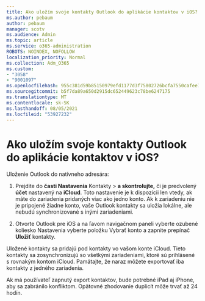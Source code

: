 ```yaml
---
title: Ako uložím svoje kontakty Outlook do aplikácie kontaktov v iOS?
ms.author: pebaum
author: pebaum
manager: scotv
ms.audience: Admin
ms.topic: article
ms.service: o365-administration
ROBOTS: NOINDEX, NOFOLLOW
localization_priority: Normal
ms.collection: Adm_O365
ms.custom:
- "3058"
- "9001097"
ms.openlocfilehash: 955c381d59b85150979efd1177d3f75802726bcfa7550cafee7eb0fb8e7381d2
ms.sourcegitcommit: b5f7da89a650d2915dc652449623c78be6247175
ms.translationtype: MT
ms.contentlocale: sk-SK
ms.lasthandoff: 08/05/2021
ms.locfileid: "53927232"
---
```

# <a name="how-do-i-save-my-outlook-contacts-to-my-ios-contacts-app"></a>Ako uložím svoje kontakty Outlook do aplikácie kontaktov v iOS?

Uloženie Outlook do natívneho adresára:
 
1. Prejdite do **časti Nastavenia** Kontakty  >  **a skontrolujte,** či je predvolený **účet** nastavený na **iCloud**. Toto nastavenie je k dispozícii len vtedy, ak máte do zariadenia pridaných viac ako jedno konto. Ak k zariadeniu nie je pripojené žiadne konto, vaše Outlook kontakty sa uložia lokálne, ale nebudú synchronizované s inými zariadeniami.
 
2. Otvorte Outlook pre iOS a na ľavom navigačnom paneli vyberte ozubené koliesko Nastavenia vyberte položku Vybrať konto a zapnite prepínač **Uložiť** kontakty.
 
Uložené kontakty sa pridajú pod kontakty vo vašom konte iCloud. Tieto kontakty sa zosynchronizujú so všetkými zariadeniami, ktoré sú prihlásené s rovnakým kontom iCloud. Pamätajte, že naraz môžete exportovať iba kontakty z jedného zariadenia.
 
Ak má používateľ zapnutý export kontaktov, bude potrebné iPad aj iPhone, aby sa zabránilo konfliktom. Opätovné zhodovanie duplicít môže trvať až 24 hodín.
